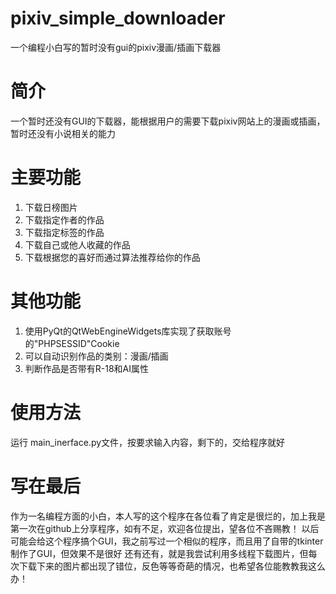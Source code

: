 # pixiv_simple_downloader
一个编程小白写的暂时没有gui的pixiv漫画/插画下载器
# 简介
一个暂时还没有GUI的下载器，能根据用户的需要下载pixiv网站上的漫画或插画，暂时还没有小说相关的能力
# 主要功能
1. 下载日榜图片
2. 下载指定作者的作品
3. 下载指定标签的作品
4. 下载自己或他人收藏的作品
5. 下载根据您的喜好而通过算法推荐给你的作品
# 其他功能
1. 使用PyQt的QtWebEngineWidgets库实现了获取账号的"PHPSESSID"Cookie
2. 可以自动识别作品的类别：漫画/插画
3. 判断作品是否带有R-18和AI属性
# 使用方法
运行 main_inerface.py文件，按要求输入内容，剩下的，交给程序就好
# 写在最后
作为一名编程方面的小白，本人写的这个程序在各位看了肯定是很烂的，加上我是第一次在github上分享程序，如有不足，欢迎各位提出，望各位不吝赐教！
以后可能会给这个程序搞个GUI，我之前写过一个相似的程序，而且用了自带的tkinter制作了GUI，但效果不是很好
还有还有，就是我尝试利用多线程下载图片，但每次下载下来的图片都出现了错位，反色等等奇葩的情况，也希望各位能教教我这么办！
